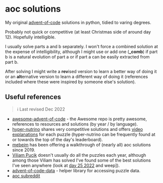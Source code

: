 # aoc solutions

My original [advent-of-code](https://adventofcode.com/) solutions in python, tidied to varing degrees.

Probably not quick or competitive (at least Christmas side of around day 12). Hopefully intelligible.

I usually solve parts a and b separately. I won't force a combined solution at the expense of intelligibility, although I might use or add one (**_comb**) if part b is a natural evolution of part a or if part a can be easily extracted from part b.

After solving I might write a **rev**ised version to learn a better way of doing it or an **alt**ernative version to learn a different way of doing it (references included where these were inspired by someone else's solution).

## Useful references
> :information_source: Last revised Dec 2022
- [awesome-advent-of-code](https://github.com/Bogdanp/awesome-advent-of-code) - the Awesome repo is pretty awesome, references to resources and solutions (by year / by language).
- [hyper-nutrino](https://github.com/hyper-neutrino/advent-of-code) shares very competitive solutions and offers [video explanations](https://www.youtube.com/@hyper-neutrino) for each puzzle (hyper-nutrino can be frequently found at or towards the top of the day's leaderboard).
- [mebeim](https://github.com/mebeim/aoc) has been offering a walkthrough of (nearly all) aoc solutions since 2019.
- [Viliam Pucik](https://github.com/viliampucik/adventofcode) doesn't usually do all the puzzles each year, although among those Viliam has solved I've found some of the best solutions I've seen anywhere (look at [day 25 2022](https://github.com/viliampucik/adventofcode/blob/master/2022/25.py) and weep]).
- [advent-of-code-data](https://github.com/wimglenn/advent-of-code-data) - helper library for accessing puzzle data.
- [aoc subreddit](https://www.reddit.com/r/adventofcode)

